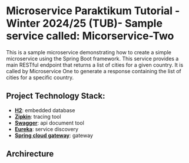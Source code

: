 # Microservice Paraktikum Tutorial -Winter 2024/25 (TUB)- Sample service called: Micorservice-Two

This is a sample microservice demonstrating how to create a simple microservice using the Spring Boot framework. This service provides a main RESTful endpoint that returns a list of cities for a given country. It is called by Microservice One to generate a response containing the list of cities for a specific country.

## Project Technology Stack:

- [**H2**](https://www.h2database.com/html/main.html): embedded database
- [**Zipkin**](https://zipkin.io/pages/quickstart.html): tracing tool 
- [**Swagger**](https://swagger.io/tools/swagger-ui/): api document tool
- [**Eureka**](https://cloud.spring.io/spring-cloud-netflix/reference/html/): service discovery
- [**Spring cloud gateway**](https://spring.io/projects/spring-cloud-gateway): gateway

## Archirecture

